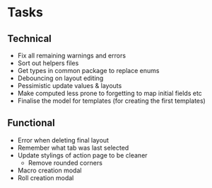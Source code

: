# Tasks

## Technical

- Fix all remaining warnings and errors
- Sort out helpers files
- Get types in common package to replace enums
- Debouncing on layout editing
- Pessimistic update values & layouts
- Make computed less prone to forgetting to map initial fields etc
- Finalise the model for templates (for creating the first templates)

## Functional

- Error when deleting final layout
- Remember what tab was last selected
- Update stylings of action page to be cleaner
  - Remove rounded corners
- Macro creation modal
- Roll creation modal
